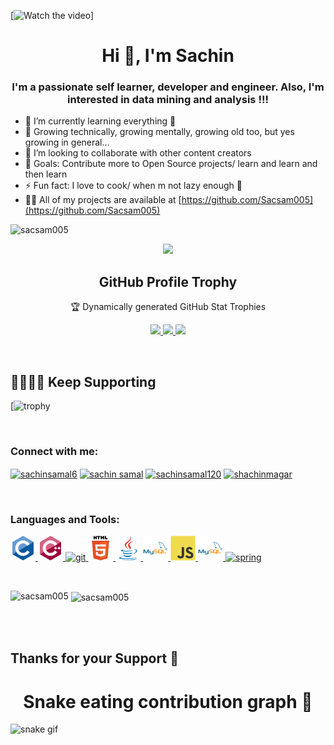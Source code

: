 [![Watch the video](https://raw.githubusercontent.com/redhat-developer/vscode-openshift-extension-pack/master/openshift-java/images/vscode-java-debug.gif)]

<h1 align="center">Hi 👋, I'm Sachin</h1>
<h3 align="center">I'm a passionate self learner, developer and engineer. Also, I'm interested in data mining and analysis !!!</h3>

- 🔭 I’m currently learning everything 🤣
- 🌱 Growing technically, growing mentally, growing old too, but yes growing in general...
- 👯 I’m looking to collaborate with other content creators
- 🥅 Goals: Contribute more to Open Source projects/ learn and learn and then learn
- ⚡ Fun fact: I love to cook/ when m not lazy enough 🤣
- 👨‍💻 All of my projects are available at [https://github.com/Sacsam005](https://github.com/Sacsam005)


<p align="left"> <img src="https://komarev.com/ghpvc/?username=sacsam005&label=Profile%20views&color=0e75b6&style=flat" alt="sacsam005" /> </p>

<p align="center">
  <img width="140" src="https://user-images.githubusercontent.com/6661165/91657958-61b4fd00-eb00-11ea-9def-dc7ef5367e34.png" />  
  <h2 align="center">GitHub Profile Trophy</h2>
  <p align="center">🏆 Dynamically generated GitHub Stat Trophies </p>
</p>
<p align="center">
  <a href="https://github.com/Sacsam005/github-profile-trophy/issues">
    <img src="https://img.shields.io/github/issues/Sacsam005/github-profile-trophy"/> 
  </a>
  <a href="https://github.com/Sacsam005/github-profile-trophy/network/members">
    <img src="https://img.shields.io/github/forks/Sacsam005/github-profile-trophy"/> 
  </a>  
  <a href="https://github.com/ryo-ma//https://github.com/Sacsam005">
    <img src="https://img.shields.io/github/stars/Sacsam005/github-profile-trophy"/> 
  </a>
  </a>
</p>
<p align="center">
  </a>
</a>
</p>

<br />

## 🤜🏻🤛🏻 Keep Supporting

[![trophy](https://github-profile-trophy.vercel.app/?username=ryo-ma&theme=gruvbox)

<br />

<h3 align="left">Connect with me:</h3>
<p align="left">
<a href="https://twitter.com/sachinsamal6" target="blank"><img align="center" src="https://raw.githubusercontent.com/rahuldkjain/github-profile-readme-generator/master/src/images/icons/Social/twitter.svg" alt="sachinsamal6" height="30" width="40" /></a>
<a href="https://www.linkedin.com/in/sachin-samal-590b19138/" target="blank"><img align="center" src="https://raw.githubusercontent.com/rahuldkjain/github-profile-readme-generator/master/src/images/icons/Social/linked-in-alt.svg" alt="sachin samal" height="30" width="40" /></a>
<a href="https://fb.com/sachinsamal120" target="blank"><img align="center" src="https://raw.githubusercontent.com/rahuldkjain/github-profile-readme-generator/master/src/images/icons/Social/facebook.svg" alt="sachinsamal120" height="30" width="40" /></a>
<a href="https://www.instagram.com/shachinmagar/" target="blank"><img align="center" src="https://raw.githubusercontent.com/rahuldkjain/github-profile-readme-generator/master/src/images/icons/Social/instagram.svg" alt="shachinmagar" height="30" width="40" /></a>
</p>
<br />

<h3 align="left">Languages and Tools:</h3>
<p align="left"> <a href="https://www.cprogramming.com/" target="_blank"> <img src="https://raw.githubusercontent.com/devicons/devicon/master/icons/c/c-original.svg" alt="c" width="40" height="40"/> </a> <a href="https://www.w3schools.com/cpp/" target="_blank"> <img src="https://raw.githubusercontent.com/devicons/devicon/master/icons/cplusplus/cplusplus-original.svg" alt="cplusplus" width="40" height="40"/> </a> <a href="https://git-scm.com/" target="_blank"> <img src="https://www.vectorlogo.zone/logos/git-scm/git-scm-icon.svg" alt="git" width="40" height="40"/> </a> <a href="https://www.w3.org/html/" target="_blank"> <img src="https://raw.githubusercontent.com/devicons/devicon/master/icons/html5/html5-original-wordmark.svg" alt="html5" width="40" height="40"/> </a> <a href="https://www.java.com" target="_blank"> <img src="https://raw.githubusercontent.com/devicons/devicon/master/icons/java/java-original.svg" alt="java" width="40" height="40"/> </a> <a href="https://developer.mozilla.org/en-US/docs/Web/JavaScript" target="_blank"> <img 
src="https://raw.githubusercontent.com/devicons/devicon/master/icons/mysql/mysql-original-wordmark.svg" alt="mysql" width="40" height="40"/> </a> <a href="https://www.python.org" target="_blank"> <img
src="https://raw.githubusercontent.com/devicons/devicon/master/icons/javascript/javascript-original.svg" alt="javascript" width="40" height="40"/> </a> <a href="https://www.mysql.com/" target="_blank"> <img src="https://raw.githubusercontent.com/devicons/devicon/master/icons/mysql/mysql-original-wordmark.svg" alt="mysql" width="40" height="40"/> </a> <a href="https://spring.io/" target="_blank"> <img src="https://www.vectorlogo.zone/logos/springio/springio-icon.svg" alt="spring" width="40" height="40"/> </a> </p>
<br />

<p><img align="left" src="https://github-readme-stats.vercel.app/api/top-langs?username=sacsam005&show_icons=true&locale=en&layout=compact" alt="sacsam005" /></p>

<p>&nbsp;<img align="center" src="https://github-readme-stats.vercel.app/api?username=sacsam005&show_icons=true&locale=en" alt="sacsam005" /></p>
<br />
<br />

##  Thanks for your Support 🙏

<h1 align="center">Snake eating contribution graph 🐍 </h1>

![snake gif](https://raw.githubusercontent.com/Sacsam005/Sacsam005/output/github-contribution-grid-snake.gif)
